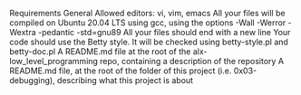 Requirements
General
Allowed editors: vi, vim, emacs
All your files will be compiled on Ubuntu 20.04 LTS using gcc, using the options -Wall -Werror -Wextra -pedantic -std=gnu89
All your files should end with a new line
Your code should use the Betty style. It will be checked using betty-style.pl and betty-doc.pl
A README.md file at the root of the alx-low_level_programming repo, containing a description of the repository
A README.md file, at the root of the folder of this project (i.e. 0x03-debugging), describing what this project is about
